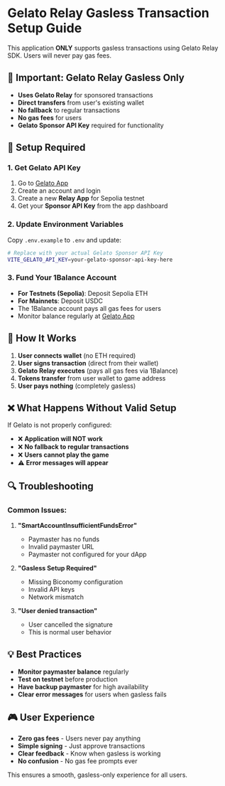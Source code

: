 # Gelato Relay Gasless Transaction Setup Guide

This application **ONLY** supports gasless transactions using Gelato Relay SDK. Users will never pay gas fees.

## 🚨 Important: Gelato Relay Gasless Only

- **Uses Gelato Relay** for sponsored transactions
- **Direct transfers** from user's existing wallet
- **No fallback** to regular transactions
- **No gas fees** for users
- **Gelato Sponsor API Key** required for functionality

## 🔧 Setup Required

### 1. Get Gelato API Key

1. Go to [Gelato App](https://app.gelato.network/)
2. Create an account and login
3. Create a new **Relay App** for Sepolia testnet
4. Get your **Sponsor API Key** from the app dashboard

### 2. Update Environment Variables

Copy `.env.example` to `.env` and update:

```bash
# Replace with your actual Gelato Sponsor API Key
VITE_GELATO_API_KEY=your-gelato-sponsor-api-key-here
```

### 3. Fund Your 1Balance Account

- **For Testnets (Sepolia)**: Deposit Sepolia ETH
- **For Mainnets**: Deposit USDC
- The 1Balance account pays all gas fees for users
- Monitor balance regularly at [Gelato App](https://app.gelato.network/)

## 🎯 How It Works

1. **User connects wallet** (no ETH required)
2. **User signs transaction** (direct from their wallet)
3. **Gelato Relay executes** (pays all gas fees via 1Balance)
4. **Tokens transfer** from user wallet to game address
5. **User pays nothing** (completely gasless)

## ❌ What Happens Without Valid Setup

If Gelato is not properly configured:

- ❌ **Application will NOT work**
- ❌ **No fallback to regular transactions**
- ❌ **Users cannot play the game**
- ⚠️ **Error messages will appear**

## 🔍 Troubleshooting

### Common Issues:

1. **"SmartAccountInsufficientFundsError"**
   - Paymaster has no funds
   - Invalid paymaster URL
   - Paymaster not configured for your dApp

2. **"Gasless Setup Required"**
   - Missing Biconomy configuration
   - Invalid API keys
   - Network mismatch

3. **"User denied transaction"**
   - User cancelled the signature
   - This is normal user behavior

## 💡 Best Practices

- **Monitor paymaster balance** regularly
- **Test on testnet** before production
- **Have backup paymaster** for high availability
- **Clear error messages** for users when gasless fails

## 🎮 User Experience

- **Zero gas fees** - Users never pay anything
- **Simple signing** - Just approve transactions
- **Clear feedback** - Know when gasless is working
- **No confusion** - No gas fee prompts ever

This ensures a smooth, gasless-only experience for all users.
